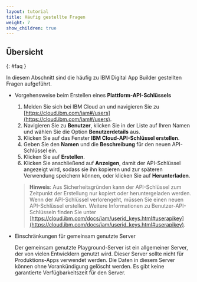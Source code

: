 ```yaml
---
layout: tutorial
title: Häufig gestellte Fragen
weight: 7
show_children: true
---
```

<!-- NLS_CHARSET=UTF-8 -->
## Übersicht
{: #faq }

In diesem Abschnitt sind die häufig zu IBM Digital App Builder gestellten Fragen aufgeführt.

* Vorgehensweise beim Erstellen eines **Plattform-API-Schlüssels**

    1. Melden Sie sich bei IBM Cloud an und navigieren Sie zu [https://cloud.ibm.com/iam#/users](https://cloud.ibm.com/iam#/users).
    2. Navigieren Sie zu **Benutzer**, klicken Sie in der Liste auf Ihren Namen und wählen Sie die Option **Benutzerdetails** aus.
    3. Klicken Sie auf das Fenster **IBM Cloud-API-Schlüssel erstellen**.
    3. Geben Sie den **Namen** und die **Beschreibung** für den neuen API-Schlüssel ein.
    4. Klicken Sie auf **Erstellen**.
    4. Klicken Sie anschließend auf **Anzeigen**, damit der API-Schlüssel angezeigt wird, sodass sie ihn kopieren und zur späteren Verwendung speichern können, oder klicken Sie auf **Herunterladen**.

    >**Hinweis**: Aus Sicherheitsgründen kann der API-Schlüssel zum Zeitpunkt der Erstellung nur kopiert oder heruntergeladen werden. Wenn der API-Schlüssel verlorengeht, müssen Sie einen neuen API-Schlüssel erstellen. Weitere Informationen zu Benutzer-API-Schlüsseln finden Sie unter [https://cloud.ibm.com/docs/iam/userid_keys.html#userapikey](https://cloud.ibm.com/docs/iam/userid_keys.html#userapikey).

* Einschränkungen für gemeinsam genutzte Server

    Der gemeinsam genutzte Playground-Server ist ein allgemeiner Server, der von vielen Entwicklern genutzt wird. Dieser Server sollte nicht für Produktions-Apps verwendet werden. Die Daten in diesem Server können ohne Vorankündigung gelöscht werden. Es gibt keine garantierte Verfügbarkeitszeit für den Server.

